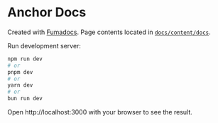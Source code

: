 # Anchor Docs

Created with [Fumadocs](https://fumadocs.vercel.app). Page contents located in
[`docs/content/docs`](/docs/content/docs).

Run development server:

```bash
npm run dev
# or
pnpm dev
# or
yarn dev
# or
bun run dev
```

Open http://localhost:3000 with your browser to see the result.
